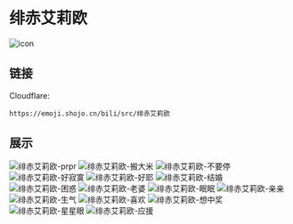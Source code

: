 # 绯赤艾莉欧
![icon](https://emoji.shojo.cn/bili/src/绯赤艾莉欧/icon.png)
## 链接
Cloudflare:
```
https://emoji.shojo.cn/bili/src/绯赤艾莉欧
```
## 展示
![绯赤艾莉欧-prpr](https://emoji.shojo.cn/bili/src/绯赤艾莉欧/绯赤艾莉欧-prpr.png)
![绯赤艾莉欧-搬大米](https://emoji.shojo.cn/bili/src/绯赤艾莉欧/绯赤艾莉欧-搬大米.png)
![绯赤艾莉欧-不要停](https://emoji.shojo.cn/bili/src/绯赤艾莉欧/绯赤艾莉欧-不要停.png)
![绯赤艾莉欧-好寂寞](https://emoji.shojo.cn/bili/src/绯赤艾莉欧/绯赤艾莉欧-好寂寞.png)
![绯赤艾莉欧-好耶](https://emoji.shojo.cn/bili/src/绯赤艾莉欧/绯赤艾莉欧-好耶.png)
![绯赤艾莉欧-结婚](https://emoji.shojo.cn/bili/src/绯赤艾莉欧/绯赤艾莉欧-结婚.png)
![绯赤艾莉欧-困惑](https://emoji.shojo.cn/bili/src/绯赤艾莉欧/绯赤艾莉欧-困惑.png)
![绯赤艾莉欧-老婆](https://emoji.shojo.cn/bili/src/绯赤艾莉欧/绯赤艾莉欧-老婆.png)
![绯赤艾莉欧-眠眠](https://emoji.shojo.cn/bili/src/绯赤艾莉欧/绯赤艾莉欧-眠眠.png)
![绯赤艾莉欧-亲亲](https://emoji.shojo.cn/bili/src/绯赤艾莉欧/绯赤艾莉欧-亲亲.png)
![绯赤艾莉欧-生气](https://emoji.shojo.cn/bili/src/绯赤艾莉欧/绯赤艾莉欧-生气.png)
![绯赤艾莉欧-喜欢](https://emoji.shojo.cn/bili/src/绯赤艾莉欧/绯赤艾莉欧-喜欢.png)
![绯赤艾莉欧-想中奖](https://emoji.shojo.cn/bili/src/绯赤艾莉欧/绯赤艾莉欧-想中奖.png)
![绯赤艾莉欧-星星眼](https://emoji.shojo.cn/bili/src/绯赤艾莉欧/绯赤艾莉欧-星星眼.png)
![绯赤艾莉欧-应援](https://emoji.shojo.cn/bili/src/绯赤艾莉欧/绯赤艾莉欧-应援.png)
